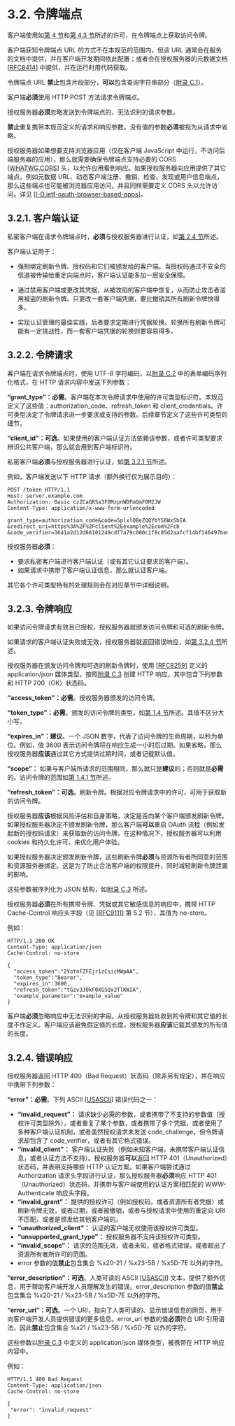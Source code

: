 # 3.2. 令牌端点

客户端使用如[第 4 节](/grant-types/)和[第 4.3 节](/grant-types/refresh-token-grant)所述的许可，在令牌端点上获取访问令牌。

客户端获知令牌端点 URL 的方式不在本规范的范围内，但该 URL 通常会在服务的文档中提供，并在客户端开发期间依此配置；或者会在授权服务器的元数据文档 [[RFC8414](https://www.rfc-editor.org/info/rfc8414)] 中提供，并在运行时用代码获取。

令牌端点 URL **禁止**包含片段部分，**可以**包含查询字符串部分（[附录 C.1](/appendices/serializations#c-1-查询字符串序列化)）。

客户端**必须**使用 HTTP POST 方法请求令牌端点。

授权服务器**必须**忽略发送到令牌端点的、无法识别的请求参数。

**禁止**重复携带本规范定义的请求和响应参数。没有值的参数**必须**被视为从请求中省略。

授权服务器如果想要支持浏览器应用（仅在客户端 JavaScript 中运行，不访问后端服务器的应用），那么就需要确保令牌端点支持必要的 CORS [[WHATWG.CORS](https://fetch.spec.whatwg.org/#http-cors-protocol)] 头，以允许应用看到响应。如果授权服务器向应用提供了其它端点，例如元数据 URL、动态客户端注册、撤销、检查、发现或用户信息端点，那么这些端点也可能被浏览器应用访问，并且同样需要定义 CORS 头以允许访问。详见 [[I-D.ietf-oauth-browser-based-apps](https://datatracker.ietf.org/doc/html/draft-ietf-oauth-browser-based-apps-19)]。

## 3.2.1. 客户端认证

私密客户端在请求令牌端点时，**必须**与授权服务器进行认证，如[第 2.4 节](/client-registration/client-authentication)所述。

客户端认证用于：

- 强制绑定刷新令牌、授权码和它们被颁发给的客户端。当授权码通过不安全的信道被传输给重定向端点时，客户端认证能多加一层安全保障。

- 通过禁用客户端或更改其凭据，从被攻陷的客户端中恢复，从而防止攻击者滥用被盗的刷新令牌。只更改一套客户端凭据，要比撤销其所有刷新令牌快得多。

- 实现认证管理的最佳实践，后者要求定期进行凭据轮换。轮换所有刷新令牌可能有一定挑战性，而一套客户端凭据的轮换则要容易得多。

## 3.2.2. 令牌请求

客户端在请求令牌端点时，使用 UTF-8 字符编码，以[附录 C.2](/appendices/serializations#c-2-表单编码序列化) 中的表单编码序列化格式，在 HTTP 请求内容中发送下列参数：

**“grant_type”：必需**。客户端在本次令牌请求中使用的许可类型标识符。本规范定义了这些值：authorization_code、refresh_token 和 client_credentials。许可类型决定了令牌请求进一步要求或支持的参数。后续章节定义了这些许可类型的细节。

**“client_id”：可选**。如果使用的客户端认证方法依赖该参数，或者许可类型要求辨识公共客户端，那么就会用到客户端标识符。

私密客户端**必须**与授权服务器进行认证，如[第 3.2.1 节](/protocol-endpoints/token-endpoint#_3-2-1-客户端认证)所述。

例如，客户端发送以下 HTTP 请求（额外换行仅为展示目的）：

```http
POST /token HTTP/1.1
Host: server.example.com
Authorization: Basic czZCaGRSa3F0MzpnWDFmQmF0M2JW
Content-Type: application/x-www-form-urlencoded

grant_type=authorization_code&code=SplxlOBeZQQYbYS6WxSbIA
&redirect_uri=https%3A%2F%2Fclient%2Eexample%2Ecom%2Fcb
&code_verifier=3641a2d12d66101249cdf7a79c000c1f8c05d2aafcf14bf146497bed
```

授权服务器**必须**：

- 要求私密客户端进行客户端认证（或有其它认证要求的客户端）。
- 如果请求中携带了客户端认证信息，那么就认证客户端。

其它各个许可类型特有的处理规则会在对应章节中详细说明。

## 3.2.3. 令牌响应

如果访问令牌请求有效且已授权，授权服务器就颁发访问令牌和可选的刷新令牌。

如果请求的客户端认证失败或无效，授权服务器就返回错误响应，如[第 3.2.4 节](/protocol-endpoints/token-endpoint#_3-2-4-错误响应)所述。

授权服务器在颁发访问令牌和可选的刷新令牌时，使用 [[RFC8259](https://www.rfc-editor.org/info/rfc8259)] 定义的 application/json 媒体类型，按照[附录 C.3](/appendices/serializations#c-3-json-序列化) 创建 HTTP 响应，其中包含下列参数和 HTTP 200（OK）状态码。

**“access_token”：必需**。授权服务器颁发的访问令牌。

**“token_type”：必需**。颁发的访问令牌的类型，如[第 1.4 节](/introduction/access-token)所述。其值不区分大小写。

**“expires_in”：建议**。一个 JSON 数字，代表了访问令牌的生命周期，以秒为单位。例如，值 3600 表示访问令牌将在响应生成一小时后过期。如果省略，那么授权服务器**应该**通过其它方式提供过期时间，或者记载默认值。

**“scope”：** 如果与客户端所请求的范围相同，那么就只是**建议**的；否则就是**必需**的。访问令牌的范围如[第 1.4.1 节](/introduction/access-token#_1-4-1-访问令牌的范围)所述。

**“refresh_token”：可选**。刷新令牌。根据对应令牌请求中的许可，可用于获取新的访问令牌。

授权服务器**应该**根据风险评估和自身策略，决定是否向某个客户端颁发刷新令牌。如果授权服务器决定不颁发刷新令牌，那么客户端**可以**重启 OAuth 流程（例如发起新的授权码请求）来获取新的访问令牌。在这种情况下，授权服务器可以利用 cookies 和持久化许可，来优化用户体验。

如果授权服务器决定颁发刷新令牌，这些刷新令牌**必须**与资源所有者所同意的范围和资源服务器绑定。这是为了防止合法客户端的权限提升，同时减轻刷新令牌泄漏的影响。

这些参数被序列化为 JSON 结构，如[附录 C.3](/appendices/serializations#c-3-json-序列化) 所述。

授权服务器**必须**在所有携带令牌、凭据或其它敏感信息的响应中，携带 HTTP Cache-Control 响应头字段（见 [[RFC9111](https://www.rfc-editor.org/info/rfc9111)] 第 5.2 节），其值为 no-store。

例如：

```http
HTTP/1.1 200 OK
Content-Type: application/json
Cache-Control: no-store

{
  "access_token":"2YotnFZFEjr1zCsicMWpAA",
  "token_type":"Bearer",
  "expires_in":3600,
  "refresh_token":"tGzv3JOkF0XG5Qx2TlKWIA",
  "example_parameter":"example_value"
}
```

客户端**必须**忽略响应中无法识别的字段。从授权服务器处收到的令牌和其它值的长度不作定义。客户端应该避免假定值的长度。授权服务器**应该**记载其颁发的所有值的长度。

## 3.2.4. 错误响应

授权服务器返回 HTTP 400（Bad Request）状态码（除非另有规定），并在响应中携带下列参数：

**“error”：必需**。下列 ASCII [[USASCII](https://datatracker.ietf.org/doc/html/draft-ietf-oauth-v2-1-12#USASCII)] 错误代码之一：

- **“invalid_request”：** 请求缺少必需的参数，或者携带了不支持的参数值（授权许可类型除外），或者重复了某个参数，或者携带了多个凭据，或者使用了多种客户端认证机制，或者虽然授权请求未发送 code_challenge，但令牌请求却包含了 code_verifier，或者有其它格式错误。
- **“invalid_client”：** 客户端认证失败（例如未知客户端，未携带客户端认证信息，或者认证方法不支持）。授权服务器**可以**返回 HTTP 401（Unauthorized）状态码，并表明支持哪些 HTTP 认证方案。如果客户端尝试通过 Authorization 请求头字段进行认证，那么授权服务器**必须**响应 HTTP 401（Unauthorized）状态码，并携带与客户端使用的认证方案相匹配的 WWW-Authenticate 响应头字段。
- **“invalid_grant”：** 提供的授权许可（例如授权码，或者资源所有者凭据）或刷新令牌无效，或者过期，或者被撤销，或者与授权请求中使用的重定向 URI 不匹配，或者是颁发给其他客户端的。
- **“unauthorized_client”：** 认证的客户端无权使用该授权许可类型。
- **“unsupported_grant_type”：** 授权服务器不支持该授权许可类型。
- **“invalid_scope”：** 请求的范围无效，或者未知，或者格式错误，或者超出了资源所有者所许可的范围。
- error 参数的值**禁止**包含集合 %x20-21 / %x23-5B / %x5D-7E 以外的字符。

**“error_description”：可选**。人类可读的 ASCII [[USASCII](https://datatracker.ietf.org/doc/html/draft-ietf-oauth-v2-1-12#USASCII)] 文本，提供了额外信息，用于帮助客户端开发人员理解发生的错误。error_description 参数的值**禁止**包含集合 %x20-21 / %x23-5B / %x5D-7E 以外的字符。

**“error_uri”：可选**。一个 URI，指向了人类可读的、显示错误信息的网页，用于向客户端开发人员提供错误的更多信息。error_uri 参数的值**必须**符合 URI 引用语法，因此**禁止**包含集合 %x21 / %x23-5B / %x5D-7E 以外的字符。

这些参数以[附录 C.3](/appendices/serializations#c-3-json-序列化) 中定义的 application/json 媒体类型，被携带在 HTTP 响应内容中。

例如：

```http
HTTP/1.1 400 Bad Request
Content-Type: application/json
Cache-Control: no-store

{
 "error": "invalid_request"
}
```
